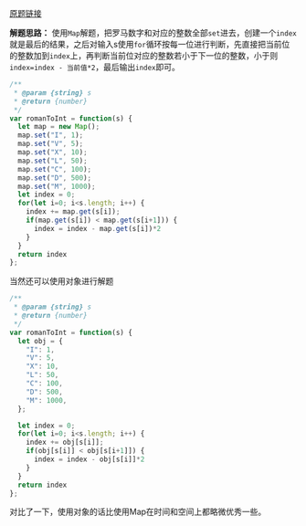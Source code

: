 [原题链接](https://leetcode-cn.com/problems/roman-to-integer/)

**解题思路：**
使用` Map `解题，把罗马数字和对应的整数全部` set `进去，创建一个` index `就是最后的结果，之后对输入s使用` for `循环按每一位进行判断，先直接把当前位的整数加到` index `上，再判断当前位对应的整数若小于下一位的整数，小于则` index=index - 当前值*2 `，最后输出` index `即可。

```js
/**
 * @param {string} s
 * @return {number}
 */
var romanToInt = function(s) {
  let map = new Map();
  map.set("I", 1);
  map.set("V", 5);
  map.set("X", 10);
  map.set("L", 50);
  map.set("C", 100);
  map.set("D", 500);
  map.set("M", 1000);
  let index = 0;
  for(let i=0; i<s.length; i++) {
    index += map.get(s[i]);
    if(map.get(s[i]) < map.get(s[i+1])) {
      index = index - map.get(s[i])*2
    }
  }
  return index
};
```

当然还可以使用对象进行解题
```js
/**
 * @param {string} s
 * @return {number}
 */
var romanToInt = function(s) {
  let obj = {
    "I": 1,
    "V": 5,
    "X": 10,
    "L": 50,
    "C": 100,
    "D": 500,
    "M": 1000,
  };

  let index = 0;
  for(let i=0; i<s.length; i++) {
    index += obj[s[i]];
    if(obj[s[i]] < obj[s[i+1]]) {
      index = index - obj[s[i]]*2
    }
  }
  return index
};
```
对比了一下，使用对象的话比使用Map在时间和空间上都略微优秀一些。